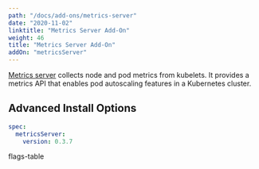 ```yaml
---
path: "/docs/add-ons/metrics-server"
date: "2020-11-02"
linktitle: "Metrics Server Add-On"
weight: 46
title: "Metrics Server Add-On"
addOn: "metricsServer"
---
```

[Metrics server](https://github.com/kubernetes-sigs/metrics-server) collects node and pod metrics from kubelets.
It provides a metrics API that enables pod autoscaling features in a Kubernetes cluster.

## Advanced Install Options

```yaml
spec:
  metricsServer:
    version: 0.3.7
```

flags-table

